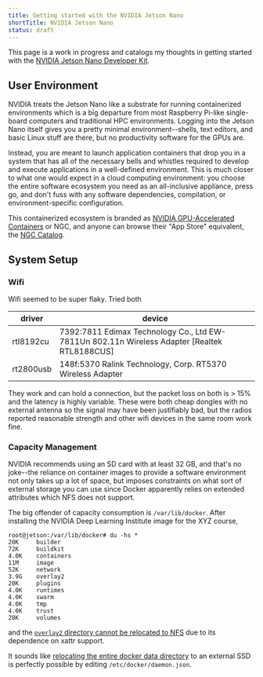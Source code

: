 ```yaml
---
title: Getting started with the NVIDIA Jetson Nano
shortTitle: NVIDIA Jetson Nano
status: draft
---
```


This page is a work in progress and catalogs my thoughts in getting started
with the [NVIDIA Jetson Nano Developer Kit][].

[NVIDIA Jetson Nano Developer Kit]: https://developer.nvidia.com/embedded/jetson-nano-developer-kit

## User Environment

NVIDIA treats the Jetson Nano like a substrate for running containerized
environments which is a big departure from most Raspberry Pi-like single-board
computers and traditional HPC environments.  Logging into the Jetson Nano
itself gives you a pretty minimal environment--shells, text editors, and basic
Linux stuff are there, but no productivity software for the GPUs are.

Instead, you are meant to launch application containers that drop you in a
system that has all of the necessary bells and whistles required to develop and
execute applications in a well-defined environment.  This is much closer to
what one would expect in a cloud computing environment: you choose the entire
software ecosystem you need as an all-inclusive appliance, press go, and don't
fuss with any software dependencies, compilation, or environment-specific
configuration.

This containerized ecosystem is branded as [NVIDIA GPU-Accelerated Containers][]
or NGC, and anyone can browse their "App Store" equivalent, the [NGC Catalog][].

[NVIDIA GPU-Accelerated Containers]: https://www.nvidia.com/en-us/gpu-cloud/containers/
[NGC Catalog]: https://ngc.nvidia.com/

## System Setup

### Wifi

Wifi seemed to be super flaky.  Tried both

driver    | device
----------|--------------------------------------------------------------------
rtl8192cu | 7392:7811 Edimax Technology Co., Ltd EW-7811Un 802.11n Wireless Adapter [Realtek RTL8188CUS]
rt2800usb | 148f:5370 Ralink Technology, Corp. RT5370 Wireless Adapter

They work and can hold a connection, but the packet loss on both is > 15% and
the latency is highly variable.  These were both cheap dongles with no external
antenna so the signal may have been justifiably bad, but the radios reported
reasonable strength and other wifi devices in the same room work fine.

### Capacity Management

NVIDIA recommends using an SD card with at least 32 GB, and that's no joke--the
reliance on container images to provide a software environment not only takes
up a lot of space, but imposes constraints on what sort of external storage you
can use since Docker apparently relies on extended attributes which NFS does
not support.

The big offender of capacity consumption is `/var/lib/docker`.  After installing
the NVIDIA Deep Learning Institute image for the XYZ course,

    root@jetson:/var/lib/docker# du -hs *
    20K     builder
    72K     buildkit
    4.0K    containers
    11M     image
    52K     network
    3.9G    overlay2
    20K     plugins
    4.0K    runtimes
    4.0K    swarm
    4.0K    tmp
    4.0K    trust
    28K     volumes

and the [`overlay2` directory cannot be relocated to NFS][1] due to its
dependence on xattr support.

It sounds like [relocating the entire docker data directory][2] to an external
SSD is perfectly possible by editing `/etc/docker/daemon.json`.

[1]: https://stackoverflow.com/questions/54214613/error-creating-overlay-mount-to-a-nfs-mount
[2]: https://forums.docker.com/t/store-images-in-non-default-locations/77882

